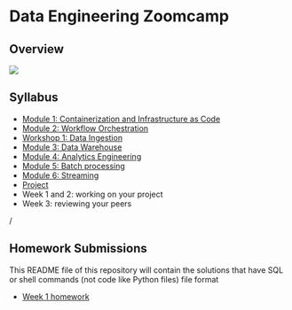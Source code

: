 # Data Engineering Zoomcamp
## Overview

<img src="images/architecture/arch_v4_workshops.jpg" />

## Syllabus

* [Module 1: Containerization and Infrastructure as Code](01-docker-terraform/)
* [Module 2: Workflow Orchestration](02-workflow-orchestration/)
* [Workshop 1: Data Ingestion](cohorts/2025/workshops/dlt.md)
* [Module 3: Data Warehouse](03-data-warehouse/)
* [Module 4: Analytics Engineering](04-analytics-engineering/)
* [Module 5: Batch processing](05-batch/)
* [Module 6: Streaming](06-streaming/)
* [Project](projects)
* Week 1 and 2: working on your project
* Week 3: reviewing your peers

/

## Homework Submissions
This README file of this repository will contain the solutions that have SQL or shell commands (not code like Python files) file format

* [Week 1 homework](homework-submissions/)


